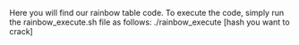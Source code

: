 Here you will find our rainbow table code.
To execute the code, simply run the rainbow_execute.sh file as follows: ./rainbow_execute [hash you want to crack]
